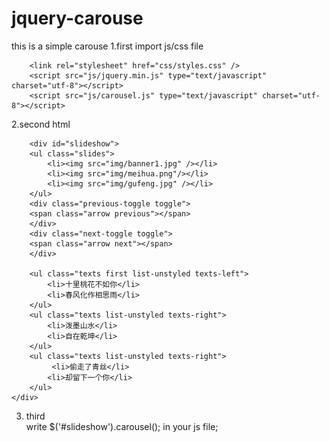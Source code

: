# jquery-carouse
this is a simple carouse
1.first import js/css file

		<link rel="stylesheet" href="css/styles.css" />
		<script src="js/jquery.min.js" type="text/javascript" charset="utf-8"></script>
		<script src="js/carousel.js" type="text/javascript" charset="utf-8"></script>
		
2.second  html

   		<div id="slideshow">
        <ul class="slides">
            <li><img src="img/banner1.jpg" /></li>
            <li><img src="img/meihua.png"/></li>
            <li><img src="img/gufeng.jpg" /></li>      
        </ul>
        <div class="previous-toggle toggle">
        <span class="arrow previous"></span>
        </div>
        <div class="next-toggle toggle">
        <span class="arrow next"></span>
        </div>
        
        <ul class="texts first list-unstyled texts-left">
            <li>十里桃花不如你</li>
            <li>春风化作相思雨</li>
        </ul>
        <ul class="texts list-unstyled texts-right">
            <li>泼墨山水</li>
            <li>自在乾坤</li>
        </ul>
        <ul class="texts list-unstyled texts-right">
             <li>偷走了青丝</li>
            <li>却留下一个你</li>
        </ul>
    </div>
3. third  
    write 	$('#slideshow').carousel();  in your js file;
  
